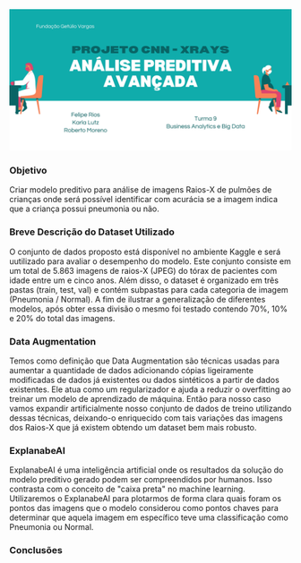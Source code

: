 <img src="https://github.com/KarlaLutz/cripto/blob/main/Funda%C3%A7%C3%A3o%20Get%C3%BAlio%20Vargas.jpg">

### Objetivo

Criar modelo preditivo para análise de imagens Raios-X de pulmões de crianças onde será possível identificar com acurácia se a imagem indica que a criança possui pneumonia ou não.

### Breve Descrição do Dataset Utilizado

O conjunto de dados proposto está disponível no ambiente Kaggle e será uutilizado para avaliar o desempenho do modelo. Este conjunto consiste em um total de 5.863 imagens de raios-X (JPEG) do tórax de pacientes com idade entre um e cinco anos.
Além disso, o dataset é organizado em três pastas (train, test, val) e contém subpastas para cada categoria de imagem (Pneumonia / Normal). A fim de ilustrar a generalização de diferentes modelos, após obter essa divisão o mesmo foi testado contendo 70%, 10% e 20% do total das imagens. 

### Data Augmentation

Temos como definição que Data Augmentation são técnicas usadas para aumentar a quantidade de dados adicionando cópias ligeiramente modificadas de dados já existentes ou dados sintéticos a partir de dados existentes. Ele atua como um regularizador e ajuda a reduzir o overfitting ao treinar um modelo de aprendizado de máquina.
Então para nosso caso vamos expandir artificialmente nosso conjunto de dados de treino utilizando dessas técnicas, deixando-o enriquecido com tais variações das imagens dos Raios-X que já existem obtendo um dataset bem mais robusto.

### ExplanabeAI

ExplanabeAI é uma inteligência artificial onde os resultados da solução do modelo preditivo gerado podem ser compreendidos por humanos. Isso contrasta com o conceito de "caixa preta" no machine learning.
Utilizaremos o ExplanabeAI para plotarmos de forma clara quais foram os pontos das imagens que o modelo considerou como pontos chaves para determinar que aquela imagem em específico teve uma classificação como Pneumonia ou Normal.

### Conclusões


